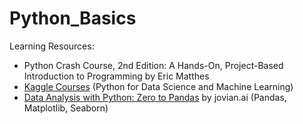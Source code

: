 # Python_Basics

Learning Resources:
- Python Crash Course, 2nd Edition: A Hands-On, Project-Based Introduction to Programming by Eric Matthes
- [Kaggle Courses](https://www.kaggle.com/learn) (Python for Data Science and Machine Learning)
- [Data Analysis with Python: Zero to Pandas](https://jovian.ai/learn/data-analysis-with-python-zero-to-pandas) by jovian.ai (Pandas, Matplotlib, Seaborn)
